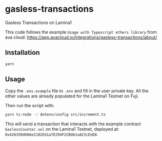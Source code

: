 # gasless-transactions
Gasless Transactions on Lamina1

This code follows the example `Usage with Typescript ethers library` from ava cloud: https://app.avacloud.io/integrations/gasless-transactions/about/

## Installation

```bash
yarn
```

## Usage

Copy the `.env.example` file to `.env` and fill in the user private key. All the other values are already populated for the Lamina1 Testnet on Fuji.

Then run the script with:
```bash
yarn ts-node -r dotenv/config src/increment.ts
```

This will send a transaction that interacts with the example contract `GaslessCounter.sol` on the Lamina1 Testnet, deployed at: `0x426350d68Ae2102E41a7E294F2CB461aA23cEeD8`.
